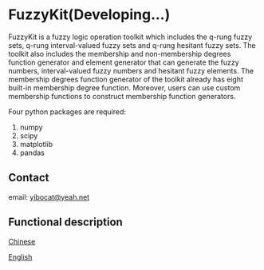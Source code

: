 # FuzzyKit(Developing...)

FuzzyKit is a fuzzy logic operation toolkit which includes the q-rung fuzzy sets,
q-rung interval-valued fuzzy sets and q-rung hesitant fuzzy sets.
The toolkit also includes the membership and non-membership degrees function
generator and element generator that can generate the fuzzy numbers, interval-valued 
fuzzy numbers and hesitant fuzzy elements. The membership degrees function generator 
of the toolkit already has eight built-in membership degree function. Moreover, users 
can use custom membership functions to construct membership function generators.

Four python packages are required:
1. numpy
2. scipy
3. matplotlib
4. pandas

## Contact
email: yibocat@yeah.net

## Functional description
[Chinese](doc/project_chinese.md)

[English](doc/project_english.md)
